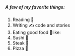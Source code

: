##### A few of my favorite things:

1. Reading 📖
2. Writing ✍️ code and stories
3. Eating good food 🍴like:
  1. Sushi 🍣
  2. Steak 🥩
  3. Pizza 🍕
